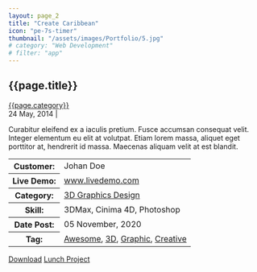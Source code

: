 ```yaml
---
layout: page_2
title: "Create Caribbean"
icon: "pe-7s-timer"
thumbnail: "/assets/images/Portfolio/5.jpg"
# category: "Web Development"
# filter: "app"
---
```


<div class="portfolio-header">
    <h2 class="portfolio-title">{{page.title}}</h2>
    <div class="portfolio-meta">
        <div class="portfolio-cat">
            <a href="#">{{page.category}}</a>
        </div>
        <div class="portfolio-other">
            <span class="time-period">24 May, 2014</span>
            <span class="devider">|</span>
            <span class="rating">
                <i class="fa fa-star"></i>
                <i class="fa fa-star"></i>
                <i class="fa fa-star"></i>
                <i class="fa fa-star"></i>
                <i class="fa fa-star-half-empty"></i>
            </span>
        </div>
    </div>
</div>

<div class="portfolio-details">
    <p>
        Curabitur eleifend ex a iaculis pretium. Fusce accumsan consequat velit. Integer elementum eu elit at volutpat. Etiam lorem massa, aliquet eget porttitor at, hendrerit id massa. Maecenas aliquam velit at est blandit.
    </p>
    <table class="project-details">
        <tr>
            <th>Customer:</th>
            <td>Johan Doe</td>
        </tr>
        <tr>
            <th>Live Demo:</th>
            <td><a href="#">www.livedemo.com</a></td>
        </tr>
        <tr>
            <th>Category:</th>
            <td><a href="#">3D Graphics Design</a></td>
        </tr>
        <tr>
            <th>Skill:</th>
            <td>3DMax, Cinima 4D, Photoshop</td>
        </tr>
        <tr>
            <th>Date Post:</th>
            <td>05 November, 2020</td>
        </tr>
        <tr>
            <th>Tag:</th>
            <td><a href="#">Awesome</a>, <a href="#">3D</a>, <a href="#">Graphic</a>, <a href="#">Creative</a></td>
        </tr>
    </table>
    <div class="project-demo-btn">
        <a href="#" class="btn project-btn">Download</a>
        <a href="#" class="btn project-btn">Lunch Project</a>
    </div>
</div>
